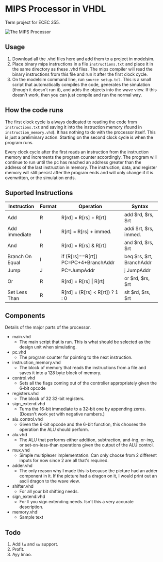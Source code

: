 # MIPS Processor in VHDL
Term project for ECEC 355.

![The MIPS Processor](http://i.imgur.com/6R3Xz.png)

## Usage
1. Download all the .vhd files here and add them to a project in modelsim.
2. Place binary mips instructions in a file `instructions.txt` and place it in the same directory as these .vhd files. The mips compiler will read the binary instructions from this file and run it after the first clock cycle.
3. On the modelsim command line, run `source setup.tcl`. This is a small script that automatically compiles the code, generates the simulation (though it doesn't run it), and adds the objects into the wave view. If this doesn't work, then you can just compile and run the normal way.

## How the code runs
The first clock cycle is always dedicated to reading the code from `instructions.txt` and saving it into the instruction memory (found in `instruction_memory.vhd`). It has nothing to do with the processor itself. This is just a preliminary action. Starting on the second clock cycle is when the program runs.

Every clock cycle after the first reads an instruction from the instruction memory and increments the program counter accordingly. The program will continue to run until the pc has reached an address greater than the address of the last instruction in memory. The instruction, data, and register memory will still persist after the program ends and will only change if it is overwritten, or the simulation ends.

## Suported Instructions
| Instruction | Format | Operation | Syntax |
|-------------|--------|-----------|--------|
| Add | R | R[rd] = R[rs] + R[rt] | add $rd, $rs, $rt |
| Add immediate | I | R[rt] = R[rs] + immed. | addi $rt, $rs, immed. |
| And | R | R[rd] = R[rs] & R[rt] | and $rd, $rs, $rt |
| Branch On Equal | I | if (R[rs]==R[rt]) PC=PC+4+BranchAddr | beq $rs, $rt, BranchAddr |
| Jump | J | PC=JumpAddr | j JumpAddr |
| Or | R | R[rd] = R[rs] \| R[rt] | or $rd, $rs, $rt |
| Set Less Than | R | R[rd] = (R[rs] < R[rt]) ? 1 : 0 | slt $rd, $rs, $rt |

## Components
Details of the major parts of the processor.
- main.vhd
  - The main script that is run. This is what should be selected as the design unit when simulating.
- pc.vhd
  - The program counter for pointing to the next instruction.
- instruction_memory.vhd
  - The block of memory that reads the instructions from a file and saves it into a 128 byte block of memory.
- control.vhd
  - Sets all the flags coming out of the controller appropriately given the 6-bit opcode
- registers.vhd
  - The block of 32 32-bit registers.
- sign_extend.vhd
  - Turns the 16-bit immediate to a 32-bit one by appending zeros. (Doesn't work yet with negative numbers.)
- alu_control.vhd
  - Given the 6-bit opcode and the 6-bit function, this chooses the operation the ALU should perform.
- alu.vhd
  - The ALU that performs either addition, subtraction, and-ing, or-ing, or set-on-less-than operations given the output of the ALU control.
- mux.vhd
  - Simple multiplexer implementation. Can only choose from 2 different inputs for now since 2 are all that's required.
- adder.vhd
  - The only reason why I made this is because the picture had an adder component in it. If the picture had a dragon on it, I would print out an ascii dragon to the wave view.
- shifter.vhd
  - For all your bit shifting needs.
- sign_extend.vhd
  - For ll you sign extending needs. Isn't this a very accurate description.
- memory.vhd
  - Sample text

## Todo
1. Add `lw` and `sw` support.
2. Profit.
3. Ayy lmao.